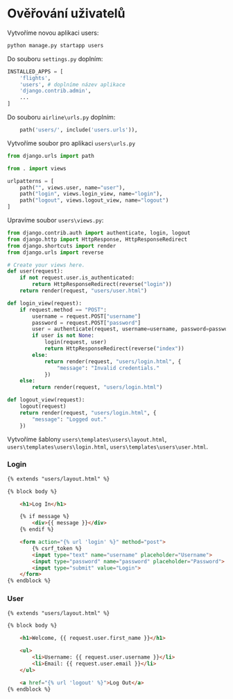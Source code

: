 # Ověřování uživatelů

Vytvoříme novou aplikaci users:

```python
python manage.py startapp users
```
Do souboru `settings.py` doplním:

```python
INSTALLED_APPS = [
    'flights',
    'users', # doplníme název aplikace
    'django.contrib.admin',
    ...
]
```

Do souboru `airline\urls.py` doplním:

```python
    path('users/', include('users.urls')),
```

Vytvoříme soubor pro aplikaci `users\urls.py`

```python
from django.urls import path

from . import views

urlpatterns = [
    path("", views.user, name="user"),
    path("login", views.login_view, name="login"),
    path("logout", views.logout_view, name="logout")
]
```

Upravíme soubor `users\views.py`:

```python
from django.contrib.auth import authenticate, login, logout
from django.http import HttpResponse, HttpResponseRedirect
from django.shortcuts import render
from django.urls import reverse

# Create your views here.
def user(request):
    if not request.user.is_authenticated:
        return HttpResponseRedirect(reverse("login"))
    return render(request, "users/user.html")

def login_view(request):
    if request.method == "POST":
        username = request.POST["username"]
        password = request.POST["password"]
        user = authenticate(request, username=username, password=password)
        if user is not None:
            login(request, user)
            return HttpResponseRedirect(reverse("index"))
        else:
            return render(request, "users/login.html", {
                "message": "Invalid credentials."
            })
    else:
        return render(request, "users/login.html")

def logout_view(request):
    logout(request)
    return render(request, "users/login.html", {
        "message": "Logged out."
    })
```

Vytvoříme šablony `users\templates\users\layout.html`, `users\templates\users\login.html`, `users\templates\users\user.html`.

### Login

```html
{% extends "users/layout.html" %}

{% block body %}

    <h1>Log In</h1>

    {% if message %}
        <div>{{ message }}</div>
    {% endif %}

    <form action="{% url 'login' %}" method="post">
        {% csrf_token %}
        <input type="text" name="username" placeholder="Username">
        <input type="password" name="password" placeholder="Password">
        <input type="submit" value="Login">
    </form>
{% endblock %}
```

### User
```html
{% extends "users/layout.html" %}

{% block body %}

    <h1>Welcome, {{ request.user.first_name }}</h1>

    <ul>
        <li>Username: {{ request.user.username }}</li>
        <li>Email: {{ request.user.email }}</li>
    </ul>

    <a href="{% url 'logout' %}">Log Out</a>
{% endblock %}
```
